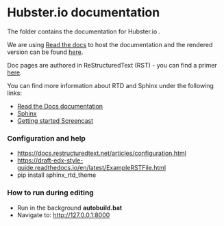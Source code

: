 # Hubster.io documentation

The folder contains the documentation for Hubster.io .

We are using [Read the docs](https://readthedocs.org/) to host the documentation and the rendered version
can be found [here](https://hubster.readthedocs.io).

Doc pages are authored in ReStructuredText (RST) - you can find a primer [here](http://www.sphinx-doc.org/en/stable/rest.html).

You can find more information about RTD and Sphinx under the following links:

* [Read the Docs documentation](https://docs.readthedocs.io/en/latest/index.html)
* [Sphinx](http://www.sphinx-doc.org/)
* [Getting started Screencast](https://www.youtube.com/watch?feature=player_embedded&v=oJsUvBQyHBs)

### Configuration and help 
* https://docs.restructuredtext.net/articles/configuration.html
* https://draft-edx-style-guide.readthedocs.io/en/latest/ExampleRSTFile.html
* pip install sphinx_rtd_theme

### How to run during editing
* Run in the background **autobuild.bat** 
* Navigate to: http://127.0.0.1:8000






